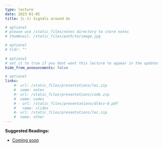 ```yaml
---
type: lecture
date: 2023-01-05
title: (L-1) Signals around Us

# optional
# please use /static_files/notes directory to store notes
# thumbnail: /static_files/path/to/image.jpg

# optional
# tldr: ""
  
# optional
# set it to true if you dont want this lecture to appear in the updates section
hide_from_announcments: false

# optional
links: 
    #- url: /static_files/presentations/lec.zip
    #  name: notes
    #- url: /static_files/presentations/code.zip
    #  name: codes
    # - url: /static_files/presentations/dl4cv-0.pdf
    #   name: slides
    #- url: /static_files/presentations/lec.zip
    #  name: other
---
```


**Suggested Readings:**
- [Coming soon]()

<!-- - [A brief history of CV by Rostyslav Demush](https://medium.com/hackernoon/a-brief-history-of-computer-vision-and-convolutional-neural-networks-8fe8aacc79f3)
- [Chapter-1 of CVAA2E book by Richard Szeliski](https://szeliski.org/Book)  -->
